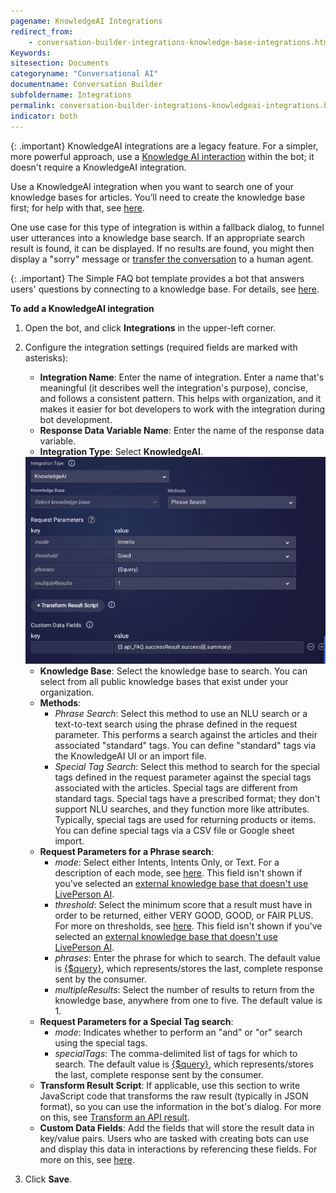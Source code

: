 ```yaml
---
pagename: KnowledgeAI Integrations
redirect_from:
    - conversation-builder-integrations-knowledge-base-integrations.html
Keywords:
sitesection: Documents
categoryname: "Conversational AI"
documentname: Conversation Builder
subfoldername: Integrations
permalink: conversation-builder-integrations-knowledgeai-integrations.html
indicator: both
---
```


{: .important}
KnowledgeAI integrations are a legacy feature. For a simpler, more powerful approach, use a [Knowledge AI interaction](conversation-builder-interactions-integrations.html#knowledge-ai-interactions) within the bot; it doesn't require a KnowledgeAI integration.

Use a KnowledgeAI integration when you want to search one of your knowledge bases for articles. You’ll need to create the knowledge base first; for help with that, see [here](knowledgeai-overview.html).

One use case for this type of integration is within a fallback dialog, to funnel user utterances into a knowledge base search. If an appropriate search result is found, it can be displayed. If no results are found, you might then display a "sorry" message or [transfer the conversation](conversation-builder-interactions-integrations.html#agent-transfer-interactions) to a human agent.

{: .important}
The Simple FAQ bot template provides a bot that answers users' questions by connecting to a knowledge base. For details, see [here](conversation-builder-templates-simple-faq.html).

**To add a KnowledgeAI integration**

1. Open the bot, and click **Integrations** in the upper-left corner.
2. Configure the integration settings (required fields are marked with asterisks):
    - **Integration Name**: Enter the name of integration. Enter a name that's meaningful (it describes well the integration's purpose), concise, and follows a consistent pattern. This helps with organization, and it makes it easier for bot developers to work with the integration during bot development.
    - **Response Data Variable Name**: Enter the name of the response data variable.
    - **Integration Type**: Select **KnowledgeAI**.
    
    <img class="fancyimage" style="width:700px" src="img/ConvoBuilder/integrations_kb.png">
    
    - **Knowledge Base**: Select the knowledge base to search. You can select from all public knowledge bases that exist under your organization.
    - **Methods**:
        - *Phrase Search*: Select this method to use an NLU search or a text-to-text search using the phrase defined in the request parameter. This performs a search against the articles and their associated "standard" tags. You can define "standard" tags via the KnowledgeAI UI or an import file.
        - *Special Tag Search*: Select this method to search for the special tags defined in the request parameter against the special tags associated with the articles. Special tags are different from standard tags. Special tags have a prescribed format; they don't support NLU searches, and they function more like attributes. Typically, special tags are used for returning products or items. You can define special tags via a CSV file or Google sheet import.
    - **Request Parameters for a Phrase search**:
        - *mode*: Select either Intents, Intents Only, or Text. For a description of each mode, see [here](knowledgeai-search-modes.html). This field isn't shown if you've selected an [external knowledge base that doesn't use LivePerson AI](knowledgeai-external-knowledge-bases-external-kbs-without-liveperson-ai.html).
        - *threshold*: Select the minimum score that a result must have in order to be returned, either VERY GOOD, GOOD, or FAIR PLUS. For more on thresholds, see [here](knowledgeai-using-intents-with-kbs.html#scoring-and-thresholds). This field isn't shown if you've selected an [external knowledge base that doesn't use LivePerson AI](knowledgeai-external-knowledge-bases-external-kbs-without-liveperson-ai.html).
        - *phrases*:   Enter the phrase for which to search. The default value is [{$query}](conversation-builder-variables-slots.html#storing-user-responses), which represents/stores the last, complete response sent by the consumer.
        - *multipleResults*: Select the number of results to return from the knowledge base, anywhere from one to five. The default value is 1.
    - **Request Parameters for a Special Tag search**:
        - *mode*: Indicates whether to perform an "and" or "or" search using the special tags.
        - *specialTags*: The comma-delimited list of tags for which to search. The default value is [{$query}](conversation-builder-variables-slots.html#storing-user-responses), which represents/stores the last, complete response sent by the consumer.
    - **Transform Result Script**: If applicable, use this section to write JavaScript code that transforms the raw result (typically in JSON format), so you can use the information in the bot's dialog. For more on this, see [Transform an API result](conversation-builder-integrations-integration-basics.html#transform-an-api-result).
    - **Custom Data Fields**: Add the fields that will store the result data in key/value pairs. Users who are tasked with creating bots can use and display this data in interactions by referencing these fields. For more on this, see [here](conversation-builder-integrations-integration-basics.html#process-api-results-with-custom-data-fields).
3. Click **Save**.